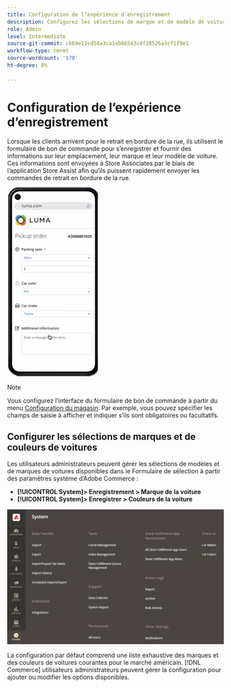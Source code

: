 ```yaml
---
title: Configuration de l’expérience d’enregistrement
description: Configurez les sélections de marque et de modèle de voiture&rbrack; disponibles pour les clients ramassant sur le trottoir lorsqu’ils remplissent le formulaire de commande de ramassage.
role: Admin
level: Intermediate
source-git-commit: cb69e11cd54a3ca1ab66543c4f28526a3cf1f9e1
workflow-type: tm+mt
source-wordcount: '170'
ht-degree: 0%

---
```


# Configuration de l’expérience d’enregistrement

Lorsque les clients arrivent pour le retrait en bordure de la rue, ils utilisent le formulaire de bon de commande pour s’enregistrer et fournir des informations sur leur emplacement, leur marque et leur modèle de voiture. Ces informations sont envoyées à Store Associates par le biais de l’application Store Assist afin qu’ils puissent rapidement envoyer les commandes de retrait en bordure de la rue.

![[!DNL Check-In Experience Car Make] et paramètres de [!DNL Model] pour le ramassage en bordure de rue](assets/checkin-system-settings-car-options.png)

>[!NOTE]
>
>Vous configurez l’interface du formulaire de bon de commande à partir du menu [Configuration du magasin](merchant-store-configuration.md#configure-check-in-experience-interface-options). Par exemple, vous pouvez spécifier les champs de saisie à afficher et indiquer s’ils sont obligatoires ou facultatifs.


## Configurer les sélections de marques et de couleurs de voitures

Les utilisateurs administrateurs peuvent gérer les sélections de modèles et de marques de voitures disponibles dans le Formulaire de sélection à partir des paramètres système d’Adobe Commerce :

- **[!UICONTROL System]> Enregistrement > Marque de la voiture**
- **[!UICONTROL System]> Enregistrer > Couleurs de la voiture**

![[!DNL Check-In Experience system configuration for curbside pickup]](assets/check-in-experience-system-config.png)

La configuration par défaut comprend une liste exhaustive des marques et des couleurs de voitures courantes pour le marché américain. [!DNL Commerce] utilisateurs administrateurs peuvent gérer la configuration pour ajouter ou modifier les options disponibles.
